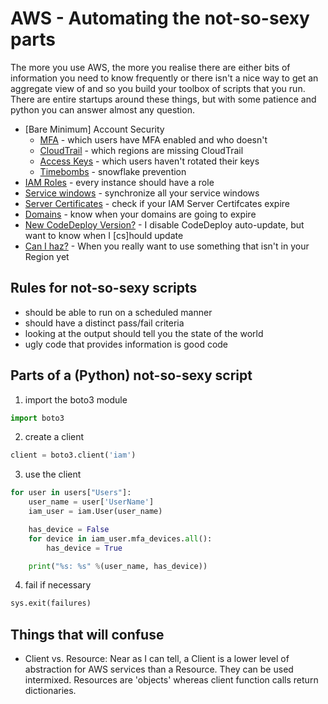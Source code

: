 # AWS - Automating the not-so-sexy parts

The more you use AWS, the more you realise there are either bits of information you need to know frequently or there isn't a nice way to get an aggregate view of and so you build your toolbox of scripts that you run. There are entire startups around these things, but with some patience and python you can answer almost any question.

- [Bare Minimum] Account Security
  - [MFA](bare-minimum-security/mfa/README.md) - which users have MFA enabled and who doesn't
  - [CloudTrail](bare-minimum-security/cloudtrail/README.md) - which regions are missing CloudTrail
  - [Access Keys](bare-minimum-security/keys/README.md) - which users haven't rotated their keys
  - [Timebombs](bare-minimum-security/timebombs/README.md) - snowflake prevention
- [IAM Roles](iam-roles/README.md) - every instance should have a role
- [Service windows](service-windows/README.md) - synchronize all your service windows
- [Server Certificates](certificates/README.md) - check if your IAM Server Certifcates expire
- [Domains](domains/README.md) - know when your domains are going to expire
- [New CodeDeploy Version?](codedeploy/README.md) - I disable CodeDeploy auto-update, but want to know when I [cs]hould update
- [Can I haz?](codecommit/README.md) - When you really want to use something that isn't in your Region yet

## Rules for not-so-sexy scripts
- should be able to run on a scheduled manner
- should have a distinct pass/fail criteria
- looking at the output should tell you the state of the world
- ugly code that provides information is good code

## Parts of a (Python) not-so-sexy script
1. import the boto3 module

  ```python
  import boto3
  ```

2. create a client
  ```python
  client = boto3.client('iam')
  ```

3. use the client
  ```python
  for user in users["Users"]:
      user_name = user['UserName']
      iam_user = iam.User(user_name)

      has_device = False
      for device in iam_user.mfa_devices.all():
          has_device = True

      print("%s: %s" %(user_name, has_device))
  ```

4. fail if necessary
  ```python
  sys.exit(failures)
  ```


## Things that will confuse
- Client vs. Resource: Near as I can tell, a Client is a lower level of abstraction for AWS services than a Resource. They can be used intermixed. Resources are 'objects' whereas client function calls return dictionaries.
